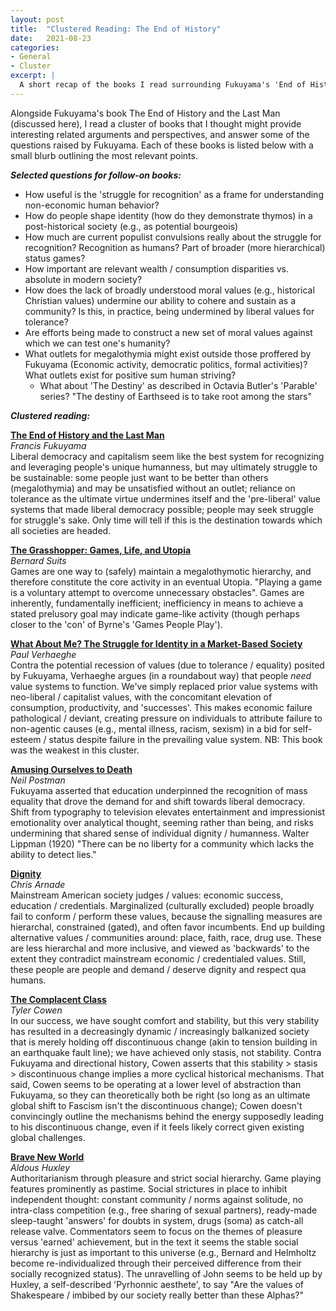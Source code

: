 ```yaml
---
layout: post
title:  "Clustered Reading: The End of History"
date:   2021-08-23
categories:
- General
- Cluster
excerpt: |
  A short recap of the books I read surrounding Fukuyama's 'End of History'.
---
```


Alongside Fukuyama's book The End of History and the Last Man (discussed here), I read a cluster of books that I thought might provide interesting related arguments and perspectives, and answer some of the questions raised by Fukuyama. Each of these books is listed below with a small blurb outlining the most relevant points.

***Selected questions for follow-on books:***

- How useful is the 'struggle for recognition' as a frame for understanding non-economic human behavior?
- How do people shape identity (how do they demonstrate thymos) in a post-historical society (e.g., as potential bourgeois)
- How much are current populist convulsions really about the struggle for recognition? Recognition as humans? Part of broader (more hierarchical) status games?
- How important are relevant wealth / consumption disparities vs. absolute in modern society?
- How does the lack of broadly understood moral values (e.g., historical Christian values) undermine our ability to cohere and sustain as a community? Is this, in practice, being undermined by liberal values for tolerance?
- Are efforts being made to construct a new set of moral values against which we can test one's humanity?
- What outlets for megalothymia might exist outside those proffered by Fukuyama (Economic activity, democratic politics, formal activities)? What outlets exist for positive sum human striving?
  -  What about 'The Destiny' as described in Octavia Butler's 'Parable' series? "The destiny of Earthseed is to take root among the stars"



***Clustered reading:***

[**The End of History and the Last Man**](https://www.amazon.ca/End-History-Last-Man/dp/0743284550/) <br>
_Francis Fukuyama_ <br>
Liberal democracy and capitalism seem like the best system for recognizing and leveraging people's unique humanness, but may ultimately struggle to be sustainable: some people just want to be better than others (megalothymia) and may be unsatisfied without an outlet; reliance on tolerance as the ultimate virtue undermines itself and the 'pre-liberal' value systems that made liberal democracy possible; people may seek struggle for struggle's sake. Only time will tell if this is the destination towards which all societies are headed.

[**The Grasshopper: Games, Life, and Utopia**](https://www.amazon.ca/Grasshopper-Third-Games-Life-Utopia/dp/1554812151/) <br>
_Bernard Suits_ <br>
Games are one way to (safely) maintain a megalothymotic hierarchy, and therefore constitute the core activity in an eventual Utopia. "Playing a game is a voluntary attempt to overcome unnecessary obstacles". Games are inherently, fundamentally inefficient; inefficiency in means to achieve a stated prelusory goal may indicate game-like activity (though perhaps closer to the 'con' of Byrne's 'Games People Play').

[**What About Me? The Struggle for Identity in a Market-Based Society**](https://www.amazon.ca/What-about-Me-struggle-market-based/dp/1922070904/) <br>
_Paul Verhaeghe_ <br>
Contra the potential recession of values (due to tolerance / equality) posited by Fukuyama, Verhaeghe argues (in a roundabout way) that people _need_ value systems to function. We've simply replaced prior value systems with neo-liberal / capitalist values, with the concomitant elevation of consumption, productivity, and 'successes'. This makes economic failure pathological / deviant, creating pressure on individuals to attribute failure to non-agentic causes (e.g., mental illness, racism, sexism) in a bid for self-esteem / status despite failure in the prevailing value system. NB: This book was the weakest in this cluster.

[**Amusing Ourselves to Death**](https://www.amazon.ca/Amusing-Ourselves-Death-Discourse-Business/dp/014303653X/) <br>
_Neil Postman_ <br>
Fukuyama asserted that education underpinned the recognition of mass equality that drove the demand for and shift towards liberal democracy. Shift from typography to television elevates entertainment and impressionist emotionality over analytical thought, seeming rather than being, and risks undermining that shared sense of individual dignity / humanness. Walter Lippman (1920) "There can be no liberty for a community which lacks the ability to detect lies."

[**Dignity**](https://www.amazon.ca/Dignity-Seeking-Respect-Back-America/dp/0525534733/) <br>
_Chris Arnade_ <br>
Mainstream American society judges / values: economic success, education / credentials. Marginalized (culturally excluded) people broadly fail to conform / perform these values, because the signalling measures are hierarchal, constrained (gated), and often favor incumbents. End up building alternative values / communities around: place, faith, race, drug use. These are less hierarchal and more inclusive, and viewed as 'backwards' to the extent they contradict mainstream economic / credentialed values. Still, these people are people and demand / deserve dignity and respect qua humans.

[**The Complacent Class**](https://www.amazon.ca/Complacent-Class-Self-Defeating-Quest-American/dp/1250108691/) <br>
_Tyler Cowen_ <br>
In our success, we have sought comfort and stability, but this very stability has resulted in a decreasingly dynamic / increasingly balkanized society that is merely holding off discontinuous change (akin to tension building in an earthquake fault line); we have achieved only stasis, not stability. Contra Fukuyama and directional history, Cowen asserts that this stability > stasis > discontinuous change implies a more cyclical historical mechanisms. That said, Cowen seems to be operating at a lower level of abstraction than Fukuyama, so they can theoretically both be right (so long as an ultimate global shift to Fascism isn't the discontinuous change); Cowen doesn't convincingly outline the mechanisms behind the energy supposedly leading to his discontinuous change, even if it feels likely correct given existing global challenges.

[**Brave New World**](https://www.amazon.ca/Brave-New-World-Aldous-Huxley/dp/030735654X/) <br>
_Aldous Huxley_ <br>
Authoritarianism through pleasure and strict social hierarchy. Game playing features prominently as pastime. Social strictures in place to inhibit independent thought: constant community / norms against solitude, no intra-class competition (e.g., free sharing of sexual partners), ready-made sleep-taught 'answers' for doubts in system, drugs (soma) as catch-all release valve. Commentators seem to focus on the themes of pleasure versus 'earned' achievement, but in the text it seems the stable social hierarchy is just as important to this universe (e.g., Bernard and Helmholtz become re-individualized through their perceived difference from their socially recognized status). The unravelling of John seems to be held up by Huxley, a self-described 'Pyrhonnic aesthete', to say "Are the values of Shakespeare / imbibed by our society really better than these Alphas?"
